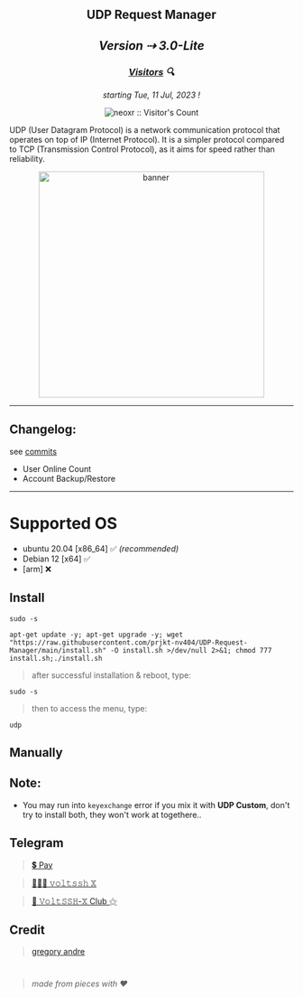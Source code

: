 <h2 align="center">UDP Request Manager<h2>

<p align="center"><i>Version ⇢ 3.0-Lite</i></p>

<h3 align="center"><i><u>Visitors</u> 🔍</i></h3>

<p align="center"><i>starting Tue, 11 Jul, 2023 !</i></p>
<p align="center"><img src="https://profile-counter.glitch.me/{prjkt-nv404}/count.svg" alt="neoxr :: Visitor's Count" /></p>

UDP (User Datagram Protocol) is a network communication protocol that operates on top of IP (Internet Protocol). It is a simpler protocol compared to TCP (Transmission Control Protocol), as it aims for speed rather than reliability.


<!-- --- -->
<center><img src="https://raw.githubusercontent.com/prjkt-nv404/UDP-Request-Manager/main/bin/banner.png" alt="banner" width="400"/></center>

---
## Changelog: 
see [commits](https://github.com/prjkt-nv404/UDP-Request-Manager/commits/main)
- User Online Count
- Account Backup/Restore
---

# Supported OS
- ubuntu 20.04 [x86_64] ✅ _(recommended)_
- Debian 12 [x64] ✅ 
- [arm] ❌

## Install
```
sudo -s
``` 
```
apt-get update -y; apt-get upgrade -y; wget "https://raw.githubusercontent.com/prjkt-nv404/UDP-Request-Manager/main/install.sh" -O install.sh >/dev/null 2>&1; chmod 777 install.sh;./install.sh
```
> after successful installation & reboot, type:
```
sudo -s
``` 
> then to access the menu, type:
```
udp 
```

## Manually

## Note: 
 * You may run into ```keyexchange``` error if you mix it with **UDP Custom**, don't try to install both, they won't work at togethere..

## Telegram 
 > [💲 Pay](https://t.me/voltverifybot)

 > [👨🏽‍💻 𝚟𝚘𝚕𝚝𝚜𝚜𝚑 𝕏](https://t.me/voltsshx)

 > [📣 𝚅𝚘𝚕𝚝𝚂𝚂𝙷-𝕏 Club ⚝](https://t.me/voltsshxclub)

## Credit

 > [gregory andre](https://bitbucket.org/)

#
  > _made from pieces with ❤️_
#
